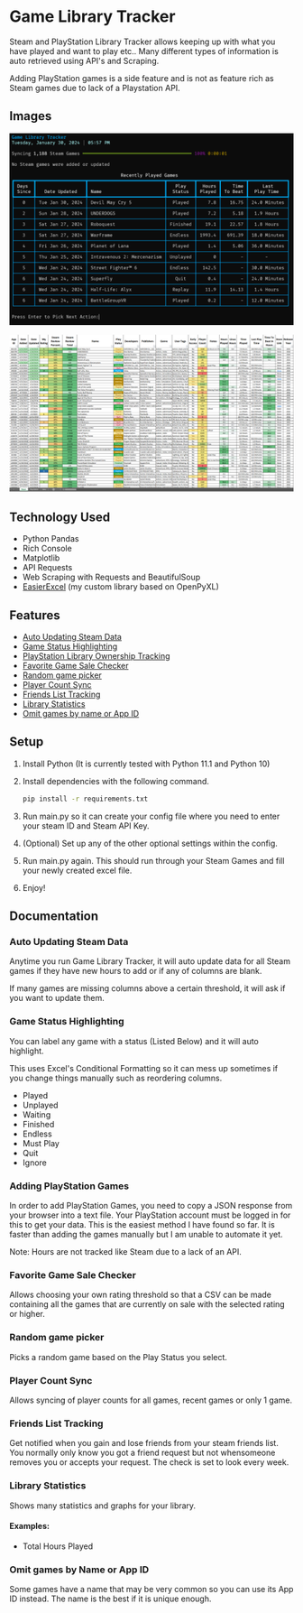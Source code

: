 # Game Library Tracker

Steam and PlayStation Library Tracker allows keeping up with what you have played and want to play etc..
Many different types of information is auto retrieved using API's and Scraping.

Adding PlayStation games is a side feature and is not as feature rich as Steam games due to lack of a Playstation API.

## Images

![Console Preview](https://raw.githubusercontent.com/Concrete18/Game-Library-Tracker/main/images/Console.png)

![Excel Preview](https://raw.githubusercontent.com/Concrete18/Game-Library-Tracker/main/images/excel.png)

## Technology Used

- Python Pandas
- Rich Console
- Matplotlib
- API Requests
- Web Scraping with Requests and BeautifulSoup
- [EasierExcel](https://github.com/Concrete18/easierexcel) (my custom library based on OpenPyXL)

## Features

- [Auto Updating Steam Data](#Auto-Updating-Steam-Data)
- [Game Status Highlighting](#Game-Status-Highlighting)
- [PlayStation Library Ownership Tracking](#Adding-PlayStation-Games)
- [Favorite Game Sale Checker](#Favorite-Game-Sale-Checker)
- [Random game picker](#Random-game-picker)
- [Player Count Sync](#Player-Count-Sync)
- [Friends List Tracking](#Friends-List-Tracking)
- [Library Statistics](#Library-Statistics)
- [Omit games by name or App ID](#Omit-games-by-Name-or-App-ID)

## Setup

1. Install Python (It is currently tested with Python 11.1 and Python 10)
2. Install dependencies with the following command.

   ```bash
   pip install -r requirements.txt
   ```

3. Run main.py so it can create your config file where you need to enter your steam ID and Steam API Key.
4. (Optional) Set up any of the other optional settings within the config.
5. Run main.py again. This should run through your Steam Games and fill your newly created excel file.
6. Enjoy!

## Documentation

### Auto Updating Steam Data

Anytime you run Game Library Tracker, it will auto update data for all Steam games if they have new hours
to add or if any of columns are blank.

If many games are missing columns above a certain threshold, it will ask if you want to update them.

### Game Status Highlighting

You can label any game with a status (Listed Below) and it will auto highlight.

This uses Excel's Conditional Formatting so it can mess up sometimes if you change things manually such as
reordering columns.

- Played
- Unplayed
- Waiting
- Finished
- Endless
- Must Play
- Quit
- Ignore

### Adding PlayStation Games

In order to add PlayStation Games, you need to copy a JSON response from your browser into a text file.
Your PlayStation account must be logged in for this to get your data.
This is the easiest method I have found so far.
It is faster than adding the games manually but I am unable to automate it yet.

Note: Hours are not tracked like Steam due to a lack of an API.

### Favorite Game Sale Checker

Allows choosing your own rating threshold so that a CSV can be made containing
all the games that are currently on sale with the selected rating or higher.

### Random game picker

Picks a random game based on the Play Status you select.

### Player Count Sync

Allows syncing of player counts for all games, recent games or only 1 game.

### Friends List Tracking

Get notified when you gain and lose friends from your steam friends list. You normally only know you
got a friend request but not whensomeone removes you or accepts your request. The check is set to look every week.

### Library Statistics

Shows many statistics and graphs for your library.

#### Examples:

- Total Hours Played

### Omit games by Name or App ID

Some games have a name that may be very common so you can use its App ID instead. The name is the best if it is unique enough.
